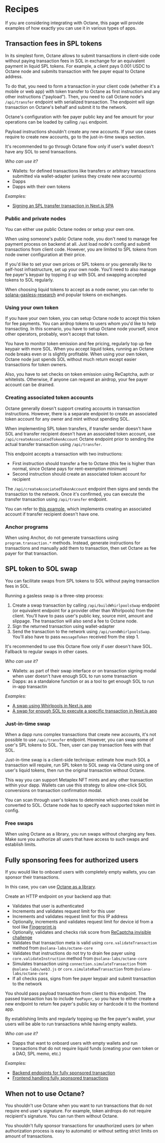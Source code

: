 # Recipes

If you are considering integrating with Octane, this page will provide examples of how exactly you can use it in various types of apps.

## Transaction fees in SPL tokens

In its simplest form, Octane allows to submit transactions in client-side code without paying transaction fees in SOL in exchange for an equivalent payment in liquid SPL tokens. For example, a client pays 0.001 USDC to Octane node and submits transaction with fee payer equal to Octane address.

To do that, you need to form a transaction in your client code (whether it's a mobile or web app) with token transfer to Octane as first instruction and any other instructions ("payload"). Then, you need to call Octane node's `/api/transfer` endpoint with serialized transaction. The endpoint will sign transaction on Octane's behalf and submit it to the network.

Octane's configuration with fee payer public key and fee amount for your operations can be loaded by calling `/api` endpoint.

Payload instructions shouldn't create any new accounts. If your use cases require to create new accounts, go to the just-in-time swaps section.

It's recommended to go through Octane flow only if user's wallet doesn't have any SOL to send transactions.

_Who can use it?_
* Wallets: for defined transactions like transfers or arbitrary transactions submitted via wallet-adapter (unless they create new accounts)
* Dapps
* Dapps with their own tokens

_Examples:_
* [Signing an SPL transfer transaction in Next.js SPA](https://github.com/sevazhidkov/octane-demo/blob/main/src/views/transfer.tsx)

### Public and private nodes

You can either use public Octane nodes or setup your own one.

When using someone's public Octane node, you don't need to manage fee payment process on backend at all. Just load node's config and submit transactions from client code. However, you are limited to SPL tokens from node owner configuration at their price.

If you'd like to set your own prices or SPL tokens or you generally like to self-host infrastructure, set up your own node. You'll need to also manage fee payer's keypair by topping it up with SOL and swapping accepted tokens to SOL regularly.

When choosing liquid tokens to accept as a node owner, you can refer to [solana-gasless-research](https://github.com/sevazhidkov/solana-gasless-research) and popular tokens on exchanges.

### Using your own token

If you have your own token, you can setup Octane node to accept this token for fee payments. You can airdrop tokens to users whom you'd like to help transacting. In this scenario, you have to setup Octane node yourself, since other operators, probably, won't accept that token.

You have to monitor token emission and fee pricing, regularly top up fee keypair with more SOL. When you accept liquid tokes, running an Octane node breaks even or is slightly profitable. When using your own token, Octane node just spends SOL without much return except easier transactions for token owners.

Also, you have to set checks on token emission using ReCaptcha, auth or whitelists. Otherwise, if anyone can request an airdrop, your fee payer account can be drained.

### Creating associated token accounts

Octane generally doesn't support creating accounts in transaction instructions. However, there is a separate endpoint to create an associated token account for any owner and mint without spending SOL.

When implementing SPL token transfers, if transfer sender doesn't have SOL and transfer recipient doesn't have an associated token account, use `/api/createAssociatedTokenAccount` Octane endpoint prior to sending the actual transfer transaction using `/api/transfer`.

This endpoint accepts a transaction with two instructions:
* First instruction should transfer a fee to Octane (this fee is higher than normal, since Octane pays for rent-exemption minimum)
* Second instruction should create an associated token account for recipient

The `/api/createAssociatedTokenAccount` endpoint then signs and sends the transaction to the network. Once it's confirmed, you can execute the transfer transaction using `/api/transfer` endpoint.

You can refer to [this example](https://github.com/sevazhidkov/octane-demo/blob/main/src/views/transfer.tsx), which implements creating an associated account if transfer recipient  doesn't have one.

### Anchor programs

When using Anchor, do not generate transactions using `program.transaction.*` methods. Instead, generate instructions for transactions and manually add them to transaction, then set Octane as fee payer for that transaction.

## SPL token to SOL swap

You can facilitate swaps from SPL tokens to SOL without paying transaction fees in SOL.

Running a gasless swap is a three-step process:
1. Create a swap transaction by calling `/api/buildWhirlpoolsSwap` endpoint (or equivalent endpoint for a provider other than Whirlpools) from the client. You'll have to pass user's public key, source mint, amount and slippage. The transaction will also send a fee to Octane node.
2. Sign the returned transaction using wallet-adapter
3. Send the transaction to the network using `/api/sendWhirlpoolsSwap`. You'll also have to pass `messageToken` received from the step 1.

It's recommended to use this Octane flow only if user doesn't have SOL. Fallback to regular swaps in other cases.

_Who can use it?_
* Wallets: as part of their swap interface or on transaction signing modal when user doesn't have enough SOL to run some transaction
* Dapps: as a standalone function or as a tool to get enough SOL to run in-app transactin

_Examples:_
* [A swap using Whirlpools in Next.js app](https://github.com/sevazhidkov/octane-demo/blob/main/src/views/swap.tsx)
* [A swap for enough SOL to execute a specific transaction in Next.js app](https://github.com/sevazhidkov/octane-demo/blob/main/src/views/just-in-time-swap.tsx)

### Just-in-time swap

When a dapp runs complex transactions that create new accounts, it's not possible to use `/api/transfer` endpoint. However, you can swap some of user's SPL tokens to SOL. Then, user can pay transaction fees with that SOL.

Just-in-time swap is a client-side technique: estimate how much SOL a transaction will require, run SPL token to SOL swap via Octane using one of user's liquid tokens, then run the original transaction without Octane.

This way you can support Metaplex NFT mints and any other transaction within your dapp. Wallets can use this strategy to allow one-click SOL conversions on transaction confirmation modal.

You can scan through user's tokens to determine which ones could be converted to SOL. Octane node has to specify each supported token mint in config.

### Free swaps

When using Octane as a library, you run swaps without charging any fees. Make sure you authorize all users that have access to  such swaps and establish limits.

## Fully sponsoring fees for authorized users

If you would like to onboard users with completely empty wallets, you can sponsor their transactions.

In this case, you can use [Octane as a library](docs/library.md).

Create an HTTP endpoint on your backend app that:
* Validates that user is authenticated
* Increments and validates request limit for this user
* Increments and validates request limit for this IP address
* Optionally, increments and validates request limit for device id from a tool like [Fingerprint.js](https://github.com/fingerprintjs/fingerprintjs)
* Optionally, validates and checks risk score from [ReCaptcha invisible challenge](https://developers.google.com/recaptcha/docs/invisible)
* Validates that transaction meta is valid using `core.validateTransaction` method from `@solana-labs/octane-core`
* Validates that instructions do not try to drain fee payer using `core.validateInstruction` method from `@solana-labs/octane-core`
* Simulates transaction using `connection.simulateTransaction` from `@solana-labs/web3.js` or `core.simulateRawTransaction` from `@solana-labs/octane-core`
* If all checks pass, signs from fee payer keypair and submit transaction to the network

You should pass payload transaction from client to this endpoint. The passed transaction has to include `feePayer`, so you have to either create a new endpoint to return fee payer's public key or hardcode it to the frontend app.

By establishing limits and regularly topping up the fee payer's wallet, your users will be able to run transactions while having empty wallets.

_Who can use it?_
* Dapps that want to onboard users with empty wallets and run transactions that do not require liquid funds (creating your own token or a DAO, SPL memo, etc.)

_Examples:_
* [Backend endpoints for fully sponsored transaction](https://github.com/sevazhidkov/octane-demo/blob/main/src/pages/api/auth-transactions/send.ts)
* [Frontend handling fully sponsored transactions](https://github.com/sevazhidkov/octane-demo/blob/main/src/views/transaction-with-auth.tsx)

## When not to use Octane?

You shouldn't use Octane when you want to run transactions that do not require end user's signature. For example, token airdrops do not require recipient's signature. You can run them without Octane.


You shouldn't fully sponsor transactions for unauthorized users (or when authorization process is easy to automate) or without setting strict limits on amount of transactions.
